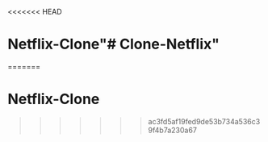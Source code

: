<<<<<<< HEAD
# Netflix-Clone"# Clone-Netflix" 
=======
# Netflix-Clone
>>>>>>> ac3fd5af19fed9de53b734a536c39f4b7a230a67
